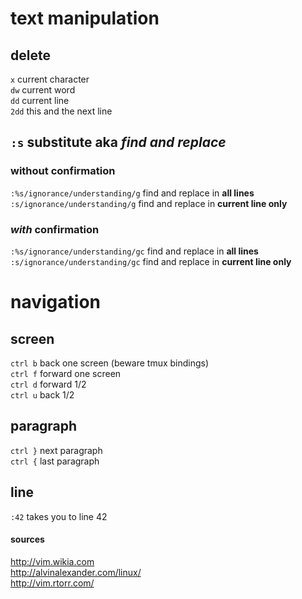 # text manipulation

## delete
`x` current character  
`dw` current word  
`dd` current line  
`2dd` this and the next line  

## `:s` substitute aka _find and replace_  
### without confirmation  
`:%s/ignorance/understanding/g` find and replace in __all lines__  
`:s/ignorance/understanding/g` find and replace in __current line only__  
### _with_ confirmation  
`:%s/ignorance/understanding/gc` find and replace in __all lines__  
`:s/ignorance/understanding/gc` find and replace in __current line only__  


# navigation

## screen
`ctrl b` back one screen (beware tmux bindings)  
`ctrl f` forward one screen  
`ctrl d` forward 1/2  
`ctrl u` back 1/2  

## paragraph  
`ctrl }` next paragraph  
`ctrl {` last paragraph  

## line  
`:42` takes you to line 42  


#### sources
http://vim.wikia.com  
http://alvinalexander.com/linux/  
http://vim.rtorr.com/  
